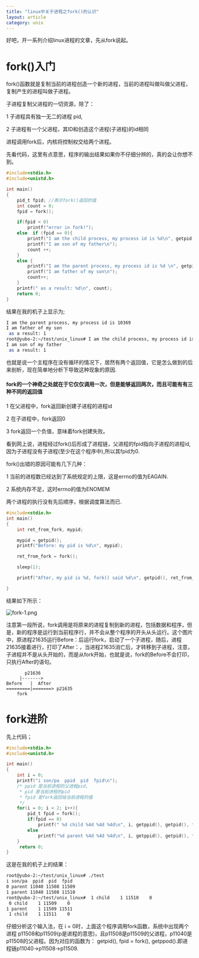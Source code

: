 ```yaml
---
title: "linux中关于进程之fork()的认识"
layout: article
category: unix
---
```


好吧，开一系列介绍linux进程的文章，先从fork说起。

# fork()入门

fork()函数就是复制当前的进程创造一个新的进程，当前的进程叫做叫做父进程，复制产生的进程叫做子进程。

子进程复制父进程的一切资源，除了：

1 子进程具有独一无二的进程 pid,

2 子进程有一个父进程，其ID和创造这个进程(子进程)的id相同

进程调用fork后，内核将控制权交给两个进程。

先看代码，这里有点意思，程序的输出结果如果你不仔细分辨的，真的会让你想不到。

```c
#include<stdio.h>
#include<unistd.h>

int main()
{
	pid_t fpid; //表示fork()返回的值
	int count = 0;
	fpid = fork();

	if(fpid < 0)
		printf("error in fork!");
	else  if (fpid == 0){
		printf("I am the child process, my process id is %d\n", getpid());
		printf("I am son of my father\n");
		count ++;
	}
	else {
		printf("I am the parent process, my process id is %d \n", getpid());
		printf("I am father of my son\n");
		count++;
	}
	printf(" as a result: %d\n", count);
	return 0;
}
```

结果在我的机子上显示为;

```bash
I am the parent process, my process id is 10369
I am father of my son
 as a result: 1
root@yubo-2:~/test/unix_linux# I am the child process, my process id is 10370
I am son of my father
 as a result: 1
```

也就是说一个主程序在没有循环的情况下，居然有两个返回值，它是怎么做到的后来剖析，现在简单地分析下导致这种现象的原因.

#### fork的一个神奇之处就在于它仅仅调用一次，但是能够返回两次，而且可能有有三种不同的返回值

1 在父进程中，fork返回新创建子进程的进程id

2 在子进程中，fork返回0

3 fork返回一个负值，意味着fork创建失败。

看到网上说，进程经过fork()后形成了进程链，父进程的fpid指向子进程的进程id,因为子进程没有子进程(至少在这个程序中),所以其fpid为0.

fork()出错的原因可能有几下几种：

1 当前的进程数已经达到了系统规定的上限，这是errno的值为EAGAIN.

2 系统内存不足，这时errno的值为ENOMEM

两个进程的执行没有先后顺序，根据调度算法而已.

```c
#include<stdio.h>
int main()
{
	int ret_from_fork, mypid;

	mypid = getpid();
	printf("Before: my pid is %d\n", mypid);

	ret_from_fork = fork();

	sleep(1);

	printf("After, my pid is %d, fork() said %d\n", getpid(), ret_from_fork);

}

```

结果如下所示：

![fork-1.png](http://yuzibo.qiniudn.com/fork-1.png)

注意第一段所说，fork调用是将原来的进程复制到新的进程，包括数据和程序，但是，新的程序是运行到当前程序行，并不会从整个程序的开头从头运行。这个图片中，原进程21635运行Before：后运行fork，启动了一个子进程，随后，进程21635接着进行，打印了After：，当进程21635消亡后，才转移到子进程，注意，子进程并不是从头开始的，而是从fork开始，也就是说，fork的Before不会打印，只执行After的语句。

		   p21636
		 |------->
	Before   |  After
	=========|=======> p21635
		fork



# fork进阶

先上代码；

```c
#include<stdio.h>
#include<unistd.h>

int main()
{
	int i = 0;
	printf("i son/pa  ppid	pid  fpid\n");
	/* ppid 是当前进程的父进程pid,
	 * pid 是当前进程的pid
	 * fpid 是fork返回给当前进程的值
	 */
	for(i = 0; i < 2; i++){
		pid_t fpid = fork();
		if(fpid == 0)
			printf(" %d child %4d %4d %4d\n", i, getppid(), getpid(), fpid);
		else
			printf("%d parent %4d %4d %4d\n", i, getppid(), getpid(), fpid);
	}
	 return 0;
}
```

这是在我的机子上的结果：

```bash
root@yubo-2:~/test/unix_linux# ./test
i son/pa  ppid	pid  fpid
0 parent 11040 11508 11509
1 parent 11040 11508 11510
root@yubo-2:~/test/unix_linux#  1 child    1 11510    0
 0 child    1 11509    0
1 parent    1 11509 11511
 1 child    1 11511    0
```

仔细分析这个输入法，在 i = 0时，上面这个程序调用fork函数，系统中出现两个进程
p11508和p11509(p是进程的意思)，且p11508是p11509的父进程，p11040是p11508的父进程。因为对应的函数为： getpid(), fpid = fork(), getppod().即进程链p11040->p11508->p11509.



